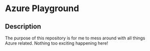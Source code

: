 # Azure Playground
## Description
The purpose of this repository is for me to mess around with all things Azure related. Nothing too exciting happening here!
